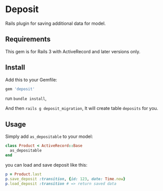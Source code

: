 Deposit
=================================

Rails plugin for saving additional data for model.

Requirements
---------------------------------
This gem is for Rails 3 with ActiveRecord and later versions only.

Install
---------------------------------
Add this to your Gemfile: 

```ruby
gem 'deposit'
```

run `bundle install`,

And then `rails g deposit_migration`, It will create table `deposits` for you.

Usage
---------------------------------
Simply add `as_depositable` to your model:

```ruby
class Product < ActiveRecord::Base
  as_depositable
end
```

you can load and save deposit like this:

```ruby
p = Product.last
p.save_deposit :transition, {id: 123, date: Time.now}
p.load_deposit :transition # => return saved data
```

